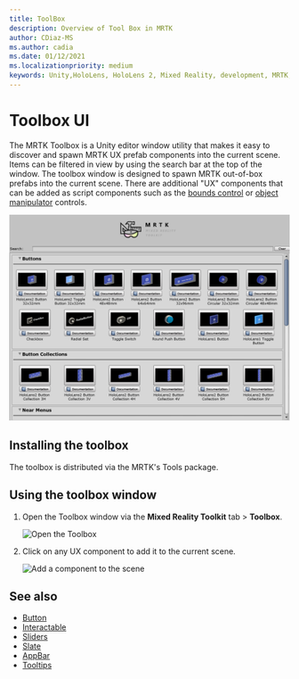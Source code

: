 ```yaml
---
title: ToolBox
description: Overview of Tool Box in MRTK
author: CDiaz-MS
ms.author: cadia 
ms.date: 01/12/2021
ms.localizationpriority: medium
keywords: Unity,HoloLens, HoloLens 2, Mixed Reality, development, MRTK, MRTK ToolBox
---
```


# Toolbox UI

The MRTK Toolbox is a Unity editor window utility that makes it easy to discover and spawn MRTK UX prefab components into the current scene. Items can be filtered in view by using the search bar at the top of the window. The toolbox window is designed to spawn MRTK out-of-box prefabs into the current scene. There are additional "UX" components that can be added as script components such as the [bounds control](bounds-control.md) or [object manipulator](object-manipulator.md) controls.

![MRTK Toolbox](../images/Tools/MRTKToolboxWindow.png)

## Installing the toolbox

The toolbox is distributed via the MRTK's Tools package.

## Using the toolbox window

1. Open the Toolbox window via the **Mixed Reality Toolkit** tab > **Toolbox**.

    ![Open the Toolbox](https://user-images.githubusercontent.com/25975362/73321589-ccfbc100-41f7-11ea-8f1a-89c4f68e12f7.gif)

1. Click on any UX component to add it to the current scene.

    ![Add a component to the scene](https://user-images.githubusercontent.com/25975362/73321582-c9683a00-41f7-11ea-8bac-bf8efdb2fbe3.gif)

## See also

- [Button](button.md)
- [Interactable](interactable.md)
- [Sliders](sliders.md)
- [Slate](slate.md)
- [AppBar](app-bar.md)
- [Tooltips](tooltip.md)
